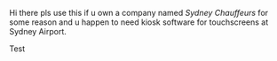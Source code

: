 Hi there pls use this if u own a company named *Sydney Chauffeurs* for some reason and u happen to need kiosk software for touchscreens at Sydney Airport.

Test
